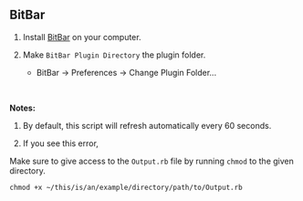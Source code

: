## BitBar

1. Install [BitBar](https://github.com/matryer/bitbar) on your computer.

2. Make `BitBar Plugin Directory` the plugin folder.

     - BitBar -> Preferences -> Change Plugin Folder...

<br>

**Notes:**

1. By default, this script will refresh automatically every 60 seconds.


2. If you see this error,



Make sure to give access to the `Output.rb` file by running `chmod` to the given directory.


```
chmod +x ~/this/is/an/example/directory/path/to/Output.rb
```
